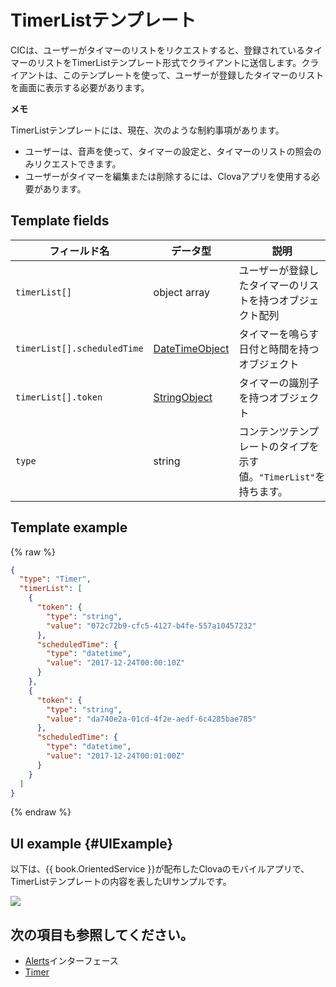 # TimerListテンプレート
CICは、ユーザーがタイマーのリストをリクエストすると、登録されているタイマーのリストをTimerListテンプレート形式でクライアントに送信します。クライアントは、このテンプレートを使って、ユーザーが登録したタイマーのリストを画面に表示する必要があります。

<div class="note">
<p><strong>メモ</strong></p>
<p>TimerListテンプレートには、現在、次のような制約事項があります。</p>
<ul>
  <li>ユーザーは、音声を使って、タイマーの設定と、タイマーのリストの照会のみリクエストできます。</li>
  <li>ユーザーがタイマーを編集または削除するには、Clovaアプリを使用する必要があります。</li>
</ul>
</div>

## Template fields

| フィールド名       | データ型    | 説明                     |
|---------------|---------|-----------------------------|
| `timerList[]`               | object array  | ユーザーが登録したタイマーのリストを持つオブジェクト配列                                                                                         |
| `timerList[].scheduledTime` | [DateTimeObject](/CIC/References/ContentTemplates/Shared_Objects.md#DateTimeObject) | タイマーを鳴らす日付と時間を持つオブジェクト                    |
| `timerList[].token`         | [StringObject](/CIC/References/ContentTemplates/Shared_Objects.md#StringObject)     | タイマーの識別子を持つオブジェクト                             |
| `type`                      | string                                                                              | コンテンツテンプレートのタイプを示す値。`"TimerList"`を持ちます。      |

## Template example

{% raw %}

```json
{
  "type": "Timer",
  "timerList": [
    {
      "token": {
        "type": "string",
        "value": "072c72b9-cfc5-4127-b4fe-557a10457232"
      },
      "scheduledTime": {
        "type": "datetime",
        "value": "2017-12-24T00:00:10Z"
      }
    },
    {
      "token": {
        "type": "string",
        "value": "da740e2a-01cd-4f2e-aedf-6c4285bae785"
      },
      "scheduledTime": {
        "type": "datetime",
        "value": "2017-12-24T00:01:00Z"
      }
    }
  ]
}
```

{% endraw %}

## UI example {#UIExample}

以下は、{{ book.OrientedService }}が配布したClovaのモバイルアプリで、TimerListテンプレートの内容を表したUIサンプルです。

![](/CIC/Resources/Images/Content_Template-TimerList.png)

## 次の項目も参照してください。
* [Alerts](/CIC/References/CICInterface/Alerts.md)インターフェース
* [Timer](/CIC/References/ContentTemplates/Timer.md)
